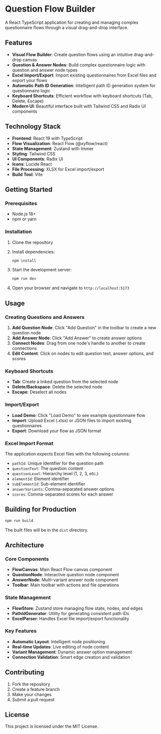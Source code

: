 # Question Flow Builder

A React TypeScript application for creating and managing complex questionnaire flows through a visual drag-and-drop interface.

## Features

- **Visual Flow Builder**: Create question flows using an intuitive drag-and-drop canvas
- **Question & Answer Nodes**: Build complex questionnaire logic with question and answer node types
- **Excel Import/Export**: Import existing questionnaires from Excel files and export your flows
- **Automatic Path ID Generation**: Intelligent path ID generation system for questionnaire logic
- **Keyboard Shortcuts**: Efficient workflow with keyboard shortcuts (Tab, Delete, Escape)
- **Modern UI**: Beautiful interface built with Tailwind CSS and Radix UI components

## Technology Stack

- **Frontend**: React 19 with TypeScript
- **Flow Visualization**: React Flow (@xyflow/react)
- **State Management**: Zustand with Immer
- **Styling**: Tailwind CSS
- **UI Components**: Radix UI
- **Icons**: Lucide React
- **File Processing**: XLSX for Excel import/export
- **Build Tool**: Vite

## Getting Started

### Prerequisites

- Node.js 18+ 
- npm or yarn

### Installation

1. Clone the repository
2. Install dependencies:
   ```bash
   npm install
   ```

3. Start the development server:
   ```bash
   npm run dev
   ```

4. Open your browser and navigate to `http://localhost:5173`

## Usage

### Creating Questions and Answers

1. **Add Question Node**: Click "Add Question" in the toolbar to create a new question node
2. **Add Answer Node**: Click "Add Answer" to create answer options
3. **Connect Nodes**: Drag from one node's handle to another to create connections
4. **Edit Content**: Click on nodes to edit question text, answer options, and scores

### Keyboard Shortcuts

- **Tab**: Create a linked question from the selected node
- **Delete/Backspace**: Delete the selected node
- **Escape**: Deselect all nodes

### Import/Export

- **Load Demo**: Click "Load Demo" to see example questionnaire flow
- **Import**: Upload Excel (.xlsx) or JSON files to import existing questionnaires
- **Export**: Download your flow as JSON format

### Excel Import Format

The application expects Excel files with the following columns:
- `pathId`: Unique identifier for the question path
- `questionText`: The question content
- `questionLevel`: Hierarchy level (1, 2, 3, etc.)
- `elementId`: Element identifier
- `subElementId`: Sub-element identifier
- `answerVariants`: Comma-separated answer options
- `scores`: Comma-separated scores for each answer

## Building for Production

```bash
npm run build
```

The built files will be in the `dist` directory.

## Architecture

### Core Components

- **FlowCanvas**: Main React Flow canvas component
- **QuestionNode**: Interactive question node component
- **AnswerNode**: Multi-variant answer node component
- **Toolbar**: Main toolbar with actions and file operations

### State Management

- **FlowStore**: Zustand store managing flow state, nodes, and edges
- **PathIdGenerator**: Utility for generating consistent path IDs
- **ExcelParser**: Handles Excel file import/export functionality

### Key Features

- **Automatic Layout**: Intelligent node positioning
- **Real-time Updates**: Live editing of node content
- **Variant Management**: Dynamic answer option management
- **Connection Validation**: Smart edge creation and validation

## Contributing

1. Fork the repository
2. Create a feature branch
3. Make your changes
4. Submit a pull request

## License

This project is licensed under the MIT License. 